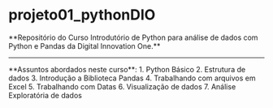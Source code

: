 # projeto01_pythonDIO
 <p>**Repositório do Curso Introdutório de Python para análise de dados com Python e Pandas da Digital Innovation One.**</p>
 <hr>
 **Assuntos abordados neste curso**:
 1. Python Básico
 2. Estrutura de dados
 3. Introdução a Biblioteca Pandas
 4. Trabalhando com arquivos em Excel
 5. Trabalhando com Datas
 6. Visualização de dados
 7. Análise Exploratória de dados

